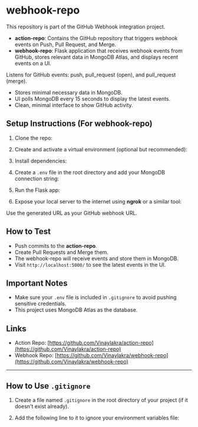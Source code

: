 # webhook-repo

This repository is part of the GitHub Webhook integration project.

- **action-repo**: Contains the GitHub repository that triggers webhook events on Push, Pull Request, and Merge.
- **webhook-repo**: Flask application that receives webhook events from GitHub, stores relevant data in MongoDB Atlas, and displays recent events on a UI.


Listens for GitHub events: push, pull_request (open), and pull_request (merge).
- Stores minimal necessary data in MongoDB.
- UI polls MongoDB every 15 seconds to display the latest events.
- Clean, minimal interface to show GitHub activity.

## Setup Instructions (For webhook-repo)
1. Clone the repo:

2. Create and activate a virtual environment (optional but recommended):


3. Install dependencies:



4. Create a `.env` file in the root directory and add your MongoDB connection string:



5. Run the Flask app:



6. Expose your local server to the internet using **ngrok** or a similar tool:


Use the generated URL as your GitHub webhook URL.

## How to Test
- Push commits to the **action-repo**.
- Create Pull Requests and Merge them.
- The webhook-repo will receive events and store them in MongoDB.
- Visit `http://localhost:5000/` to see the latest events in the UI.

## Important Notes
- Make sure your `.env` file is included in `.gitignore` to avoid pushing sensitive credentials.
- This project uses MongoDB Atlas as the database.

## Links
- Action Repo: [https://github.com/Vinaylakra/action-repo](https://github.com/Vinaylakra/action-repo)
- Webhook Repo: [https://github.com/Vinaylakra/webhook-repo](https://github.com/Vinaylakra/webhook-repo)

---

## How to Use `.gitignore`

1. Create a file named `.gitignore` in the root directory of your project (if it doesn't exist already).

2. Add the following line to it to ignore your environment variables file:

